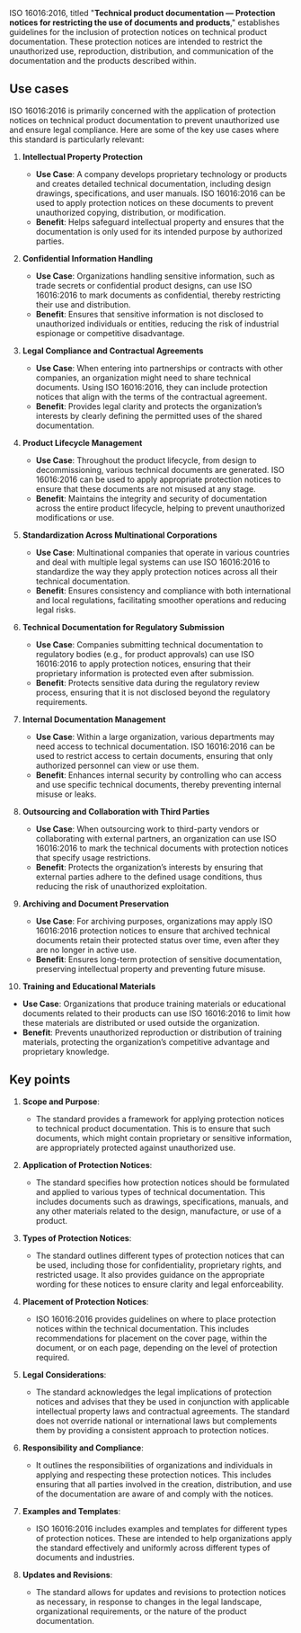 
ISO 16016:2016, titled "**Technical product documentation — Protection notices for restricting the use of documents and products**," establishes guidelines for the inclusion of protection notices on technical product documentation. These protection notices are intended to restrict the unauthorized use, reproduction, distribution, and communication of the documentation and the products described within.

## Use cases

ISO 16016:2016 is primarily concerned with the application of protection notices on technical product documentation to prevent unauthorized use and ensure legal compliance. Here are some of the key use cases where this standard is particularly relevant:

1. **Intellectual Property Protection**
   - **Use Case**: A company develops proprietary technology or products and creates detailed technical documentation, including design drawings, specifications, and user manuals. ISO 16016:2016 can be used to apply protection notices on these documents to prevent unauthorized copying, distribution, or modification.
   - **Benefit**: Helps safeguard intellectual property and ensures that the documentation is only used for its intended purpose by authorized parties.

2. **Confidential Information Handling**
   - **Use Case**: Organizations handling sensitive information, such as trade secrets or confidential product designs, can use ISO 16016:2016 to mark documents as confidential, thereby restricting their use and distribution.
   - **Benefit**: Ensures that sensitive information is not disclosed to unauthorized individuals or entities, reducing the risk of industrial espionage or competitive disadvantage.

3. **Legal Compliance and Contractual Agreements**
   - **Use Case**: When entering into partnerships or contracts with other companies, an organization might need to share technical documents. Using ISO 16016:2016, they can include protection notices that align with the terms of the contractual agreement.
   - **Benefit**: Provides legal clarity and protects the organization’s interests by clearly defining the permitted uses of the shared documentation.

4. **Product Lifecycle Management**
   - **Use Case**: Throughout the product lifecycle, from design to decommissioning, various technical documents are generated. ISO 16016:2016 can be used to apply appropriate protection notices to ensure that these documents are not misused at any stage.
   - **Benefit**: Maintains the integrity and security of documentation across the entire product lifecycle, helping to prevent unauthorized modifications or use.

5. **Standardization Across Multinational Corporations**
   - **Use Case**: Multinational companies that operate in various countries and deal with multiple legal systems can use ISO 16016:2016 to standardize the way they apply protection notices across all their technical documentation.
   - **Benefit**: Ensures consistency and compliance with both international and local regulations, facilitating smoother operations and reducing legal risks.

6. **Technical Documentation for Regulatory Submission**
   - **Use Case**: Companies submitting technical documentation to regulatory bodies (e.g., for product approvals) can use ISO 16016:2016 to apply protection notices, ensuring that their proprietary information is protected even after submission.
   - **Benefit**: Protects sensitive data during the regulatory review process, ensuring that it is not disclosed beyond the regulatory requirements.

7. **Internal Documentation Management**
   - **Use Case**: Within a large organization, various departments may need access to technical documentation. ISO 16016:2016 can be used to restrict access to certain documents, ensuring that only authorized personnel can view or use them.
   - **Benefit**: Enhances internal security by controlling who can access and use specific technical documents, thereby preventing internal misuse or leaks.

8. **Outsourcing and Collaboration with Third Parties**
   - **Use Case**: When outsourcing work to third-party vendors or collaborating with external partners, an organization can use ISO 16016:2016 to mark the technical documents with protection notices that specify usage restrictions.
   - **Benefit**: Protects the organization’s interests by ensuring that external parties adhere to the defined usage conditions, thus reducing the risk of unauthorized exploitation.

9. **Archiving and Document Preservation**
   - **Use Case**: For archiving purposes, organizations may apply ISO 16016:2016 protection notices to ensure that archived technical documents retain their protected status over time, even after they are no longer in active use.
   - **Benefit**: Ensures long-term protection of sensitive documentation, preserving intellectual property and preventing future misuse.

10. **Training and Educational Materials**
   - **Use Case**: Organizations that produce training materials or educational documents related to their products can use ISO 16016:2016 to limit how these materials are distributed or used outside the organization.
   - **Benefit**: Prevents unauthorized reproduction or distribution of training materials, protecting the organization’s competitive advantage and proprietary knowledge.

## Key points

1. **Scope and Purpose**:
   - The standard provides a framework for applying protection notices to technical product documentation. This is to ensure that such documents, which might contain proprietary or sensitive information, are appropriately protected against unauthorized use.

2. **Application of Protection Notices**:
   - The standard specifies how protection notices should be formulated and applied to various types of technical documentation. This includes documents such as drawings, specifications, manuals, and any other materials related to the design, manufacture, or use of a product.

3. **Types of Protection Notices**:
   - The standard outlines different types of protection notices that can be used, including those for confidentiality, proprietary rights, and restricted usage. It also provides guidance on the appropriate wording for these notices to ensure clarity and legal enforceability.

4. **Placement of Protection Notices**:
   - ISO 16016:2016 provides guidelines on where to place protection notices within the technical documentation. This includes recommendations for placement on the cover page, within the document, or on each page, depending on the level of protection required.

5. **Legal Considerations**:
   - The standard acknowledges the legal implications of protection notices and advises that they be used in conjunction with applicable intellectual property laws and contractual agreements. The standard does not override national or international laws but complements them by providing a consistent approach to protection notices.

6. **Responsibility and Compliance**:
   - It outlines the responsibilities of organizations and individuals in applying and respecting these protection notices. This includes ensuring that all parties involved in the creation, distribution, and use of the documentation are aware of and comply with the notices.

7. **Examples and Templates**:
   - ISO 16016:2016 includes examples and templates for different types of protection notices. These are intended to help organizations apply the standard effectively and uniformly across different types of documents and industries.

8. **Updates and Revisions**:
   - The standard allows for updates and revisions to protection notices as necessary, in response to changes in the legal landscape, organizational requirements, or the nature of the product documentation.


